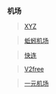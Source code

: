 ### 机场

> [XYZ](https://9.234456.xyz/abc.html?t=638278022018667021)

> [蚯蚓机场](https://github.com/qiuyinco/qiuyin.co)

> [快连](https://letsvpn.world/)

> [V2free](https://go.runba.cyou/)

> [一元机场](https://xn--4gq62f52gdss.com/#/login)